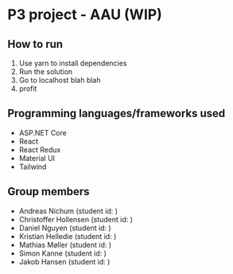 # P3 project - AAU (WIP)
## How to run
 1. Use yarn to install dependencies
 2. Run the solution
 3. Go to localhost blah blah
 4. profit

## Programming languages/frameworks used
- ASP.NET Core
- React
- React Redux
- Material UI
- Tailwind

## Group members
- Andreas Nichum        (student id: )
- Christoffer Hollensen (student id: )
- Daniel Nguyen         (student id: )
- Kristian Helledie     (student id: )
- Mathias Møller        (student id: )
- Simon Kanne           (student id: )
- Jakob Hansen          (student id: )
